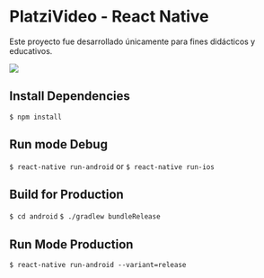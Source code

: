 # PlatziVideo - React Native

Este proyecto fue desarrollado únicamente para fines didácticos y educativos.

![](https://s5.gifyu.com/images/ezgif.com-video-to-gifc54ad62380254f2e.gif)


## Install Dependencies
`$ npm install`

## Run mode Debug
`$ react-native run-android` or `$ react-native run-ios`

## Build for Production
`$ cd android`
`$ ./gradlew bundleRelease`

## Run Mode Production
`$ react-native run-android --variant=release `

